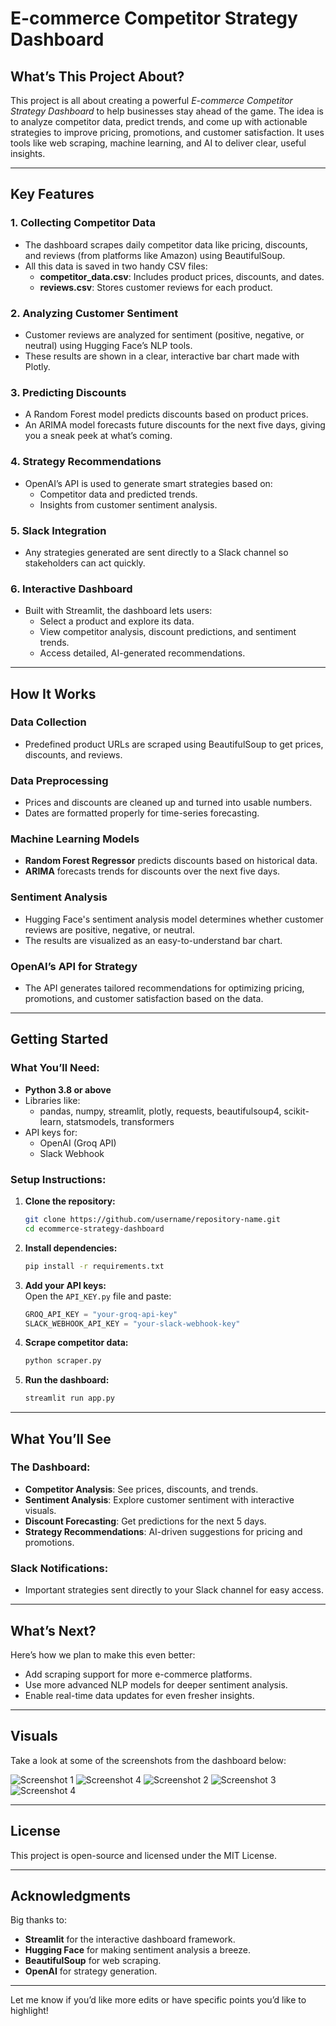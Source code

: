# E-commerce Competitor Strategy Dashboard

## What’s This Project About?
This project is all about creating a powerful *E-commerce Competitor Strategy Dashboard* to help businesses stay ahead of the game. The idea is to analyze competitor data, predict trends, and come up with actionable strategies to improve pricing, promotions, and customer satisfaction. It uses tools like web scraping, machine learning, and AI to deliver clear, useful insights.

---

## Key Features

### 1. Collecting Competitor Data
- The dashboard scrapes daily competitor data like pricing, discounts, and reviews (from platforms like Amazon) using BeautifulSoup.
- All this data is saved in two handy CSV files:
  - **competitor_data.csv**: Includes product prices, discounts, and dates.
  - **reviews.csv**: Stores customer reviews for each product.

### 2. Analyzing Customer Sentiment
- Customer reviews are analyzed for sentiment (positive, negative, or neutral) using Hugging Face’s NLP tools.
- These results are shown in a clear, interactive bar chart made with Plotly.

### 3. Predicting Discounts
- A Random Forest model predicts discounts based on product prices.
- An ARIMA model forecasts future discounts for the next five days, giving you a sneak peek at what’s coming.

### 4. Strategy Recommendations
- OpenAI’s API is used to generate smart strategies based on:
  - Competitor data and predicted trends.
  - Insights from customer sentiment analysis.

### 5. Slack Integration
- Any strategies generated are sent directly to a Slack channel so stakeholders can act quickly.

### 6. Interactive Dashboard
- Built with Streamlit, the dashboard lets users:
  - Select a product and explore its data.
  - View competitor analysis, discount predictions, and sentiment trends.
  - Access detailed, AI-generated recommendations.

---

## How It Works

### Data Collection
- Predefined product URLs are scraped using BeautifulSoup to get prices, discounts, and reviews.

### Data Preprocessing
- Prices and discounts are cleaned up and turned into usable numbers.
- Dates are formatted properly for time-series forecasting.

### Machine Learning Models
- **Random Forest Regressor** predicts discounts based on historical data.
- **ARIMA** forecasts trends for discounts over the next five days.

### Sentiment Analysis
- Hugging Face's sentiment analysis model determines whether customer reviews are positive, negative, or neutral.
- The results are visualized as an easy-to-understand bar chart.

### OpenAI’s API for Strategy
- The API generates tailored recommendations for optimizing pricing, promotions, and customer satisfaction based on the data.

---

## Getting Started

### What You’ll Need:
- **Python 3.8 or above**
- Libraries like:
  - pandas, numpy, streamlit, plotly, requests, beautifulsoup4, scikit-learn, statsmodels, transformers
- API keys for:
  - OpenAI (Groq API)
  - Slack Webhook

### Setup Instructions:
1. **Clone the repository:**
   ```bash
   git clone https://github.com/username/repository-name.git
   cd ecommerce-strategy-dashboard
   ```

2. **Install dependencies:**
   ```bash
   pip install -r requirements.txt
   ```

3. **Add your API keys:**  
   Open the `API_KEY.py` file and paste:
   ```python
   GROQ_API_KEY = "your-groq-api-key"
   SLACK_WEBHOOK_API_KEY = "your-slack-webhook-key"
   ```

4. **Scrape competitor data:**
   ```bash
   python scraper.py
   ```

5. **Run the dashboard:**
   ```bash
   streamlit run app.py
   ```

---

## What You’ll See

### The Dashboard:
- **Competitor Analysis**: See prices, discounts, and trends.
- **Sentiment Analysis**: Explore customer sentiment with interactive visuals.
- **Discount Forecasting**: Get predictions for the next 5 days.
- **Strategy Recommendations**: AI-driven suggestions for pricing and promotions.

### Slack Notifications:
- Important strategies sent directly to your Slack channel for easy access.

---

## What’s Next?
Here’s how we plan to make this even better:
- Add scraping support for more e-commerce platforms.
- Use more advanced NLP models for deeper sentiment analysis.
- Enable real-time data updates for even fresher insights.

---

## Visuals
Take a look at some of the screenshots from the dashboard below:

![Screenshot 1](https://github.com/SANIA1A1216/E-commerce-competitor-Analysis/blob/main/Screenshot-1.png?raw=true)
![Screenshot 4](https://github.com/SANIA1A1216/E-commerce-competitor-Analysis/blob/main/Screenshot_2.png?raw=true)
![Screenshot 2](https://github.com/SANIA1A1216/E-commerce-competitor-Analysis/blob/main/Screenshot_4.png?raw=true)
![Screenshot 3](https://github.com/SANIA1A1216/E-commerce-competitor-Analysis/blob/main/Screenshot-7.png?raw=true)
![Screenshot 4](https://github.com/SANIA1A1216/E-commerce-competitor-Analysis/blob/main/Screenshot_6.png?raw=true)



---

## License
This project is open-source and licensed under the MIT License.

---

## Acknowledgments
Big thanks to:
- **Streamlit** for the interactive dashboard framework.
- **Hugging Face** for making sentiment analysis a breeze.
- **BeautifulSoup** for web scraping.
- **OpenAI** for strategy generation.

---

Let me know if you’d like more edits or have specific points you’d like to highlight!
